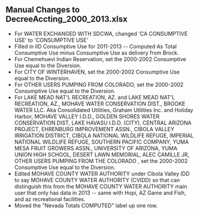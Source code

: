 ## Manual Changes to DecreeAccting_2000_2013.xlsx
- For WATER EXCHANGED WITH SDCWA, changed 'CA CONSUMPTIVE USE' to 
'CONSUMPTIVE USE'
- Filled in IID Consumptive Use for 2011-2013
-- Computed As Total Consumptive Use minus Consumptive Use as delivery
from Brock.
- For Chemehuevi Indian Reservation, set the 2000-2002 Consumptive Use
equal to the Diversion.
- For CITY OF WINTERHAVEN, set the 2000-2002 Consumptive Use
equal to the Diversion.
- For OTHER USERS PUMPING FROM COLORADO, set the 2000-2002 Consumptive Use
equal to the Diversion.
- For LAKE MEAD NAT'L RECREATION, AZ. and LAKE MEAD NAT'L RECREATION, AZ.,
MOHAVE WATER CONSERVATION DIST., BROOKE WATER LLC. Aka Consolidated Utilities, Graham Utilities Inc. and Holiday Harbor,
MOHAVE VALLEY I.D.D., GOLDEN SHORES WATER CONSERVATION DIST, LAKE HAVASU I.D.D.  (CITY),
CENTRAL ARIZONA PROJECT, EHRENBURG IMPROVEMENT ASSN., CIBOLA VALLEY IRRIGATION DISTRICT,
CIBOLA NATIONAL WILDLIFE REFUGE, IMPERIAL NATIONAL WILDLIFE REFUGE,
SOUTHERN PACIFIC COMPANY, YUMA MESA FRUIT GROWERS ASSN.,
UNIVERSITY OF ARIZONA, YUMA UNION HIGH SCHOOL, DESERT LAWN MEMORIAL,
ALEC CAMILLE JR, OTHER USERS PUMPING FROM THE COLORADO
, set the 2000-2002 Consumptive Use equal to the Diversion.
- Edited MOHAVE COUNTY WATER AUTHORITY under Cibola Valley IDD to say
MOHAVE COUNTY WATER AUTHORITY (CVIDD) so that can distinguish this from
the MOHAVE COUNTY WATER AUTHORITY main user that only has data in 2013
-- same with Hopi, AZ Game and Fish, and az recreational facilities.
- Moved the "Nevada Totals COMPUTED" label up one row.